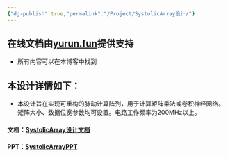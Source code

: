 ```yaml
---
{"dg-publish":true,"permalink":"/Project/SystolicArray设计/"}
---
```


## 在线文档由[yurun.fun](https://yurun.fun)提供支持
- 所有内容可以在本博客中找到

## 本设计详情如下：
- 本设计旨在实现可重构的脉动计算阵列，用于计算矩阵乘法或卷积神经网络。 矩阵大小、数据位宽参数均可设置。电路工作频率为200MHz以上。
#### 文档：[SystolicArray设计文档](https://yurun.fun/usr/uploads/2025/01/2288336469.pdf)

#### PPT：[SystolicArrayPPT](https://yurun.fun/usr/uploads/2025/01/237795836.pdf)
